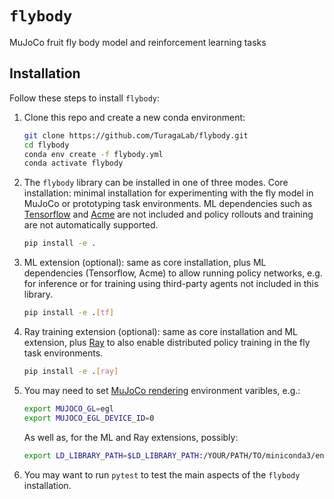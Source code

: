 # `flybody`
MuJoCo fruit fly body model and reinforcement learning tasks

## Installation

Follow these steps to install `flybody`:

1. Clone this repo and create a new conda environment:
   ```bash
   git clone https://github.com/TuragaLab/flybody.git
   cd flybody
   conda env create -f flybody.yml
   conda activate flybody
   ```

2. The `flybody` library can be installed in one of three modes. Core installation: minimal installation for experimenting with the
   fly model in MuJoCo or prototyping task environments. ML dependencies such as [Tensorflow](https://github.com/tensorflow/tensorflow) and [Acme](https://github.com/google-deepmind/acme) are not included and policy rollouts and training are not automatically supported.
   ```bash
   pip install -e .
   ```
   
3. ML extension (optional): same as core installation, plus ML dependencies (Tensorflow, Acme) to allow running
   policy networks, e.g. for inference or for training using third-party agents not included in this library.
   ```bash
   pip install -e .[tf]
   ```

4. Ray training extension (optional): same as core installation and ML extension, plus [Ray](https://github.com/ray-project/ray) to also enable
   distributed policy training in the fly task environments.
   ```bash
   pip install -e .[ray]
   ```

5. You may need to set [MuJoCo rendering](https://github.com/google-deepmind/dm_control/tree/main?tab=readme-ov-file#rendering) environment varibles, e.g.:
   ```bash
   export MUJOCO_GL=egl
   export MUJOCO_EGL_DEVICE_ID=0
   ```
   As well as, for the ML and Ray extensions, possibly:
   ```bash
   export LD_LIBRARY_PATH=$LD_LIBRARY_PATH:/YOUR/PATH/TO/miniconda3/envs/flybody/lib
   ```

6. You may want to run `pytest` to test the main aspects of the `flybody` installation.
